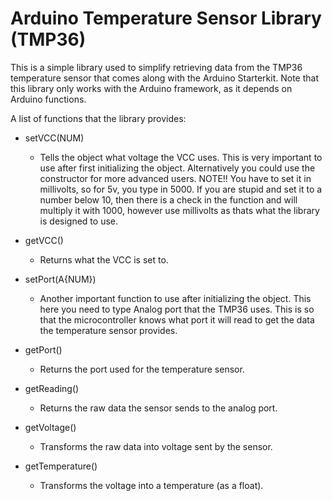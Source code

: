 # Arduino Temperature Sensor Library (TMP36)

This is a simple library used to simplify retrieving data from the TMP36 temperature sensor that comes along with the Arduino Starterkit. Note that this library only works with the Arduino framework, as it depends on Arduino functions. <br />

A list of functions that the library provides: <br />
- setVCC(NUM)
    - Tells the object what voltage the VCC uses. This is very important to use after first initializing the object. Alternatively you could use the constructor for more advanced users. NOTE!! You have to set it in millivolts, so for 5v, you type in 5000. If you are stupid and set it to a number below 10, then there is a check in the function and will multiply it with 1000, however use millivolts as thats what the library is designed to use. 

- getVCC()
    - Returns what the VCC is set to.

- setPort(A{NUM})
    - Another important function to use after initializing the object. This here you need to type Analog port that the TMP36 uses. This is so that the microcontroller knows what port it will read to get the data the temperature sensor provides.

- getPort()
    - Returns the port used for the temperature sensor.

- getReading()
    - Returns the raw data the sensor sends to the analog port.

- getVoltage()
    - Transforms the raw data into voltage sent by the sensor.

- getTemperature()
    - Transforms the voltage into a temperature (as a float).
